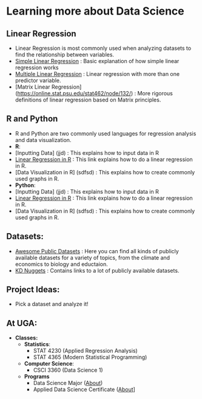 # Learning more about Data Science
## Linear Regression
* Linear Regression is most commonly used when analyzing datasets to find the relationship between variables. 
* [Simple Linear Regression](https://online.stat.psu.edu/stat462/node/91/) : Basic explanation of how simple linear regression works
* [Multiple Linear Regression](https://online.stat.psu.edu/stat462/node/131/) : Linear regression with more than one predictor variable. 
* [Matrix Linear Regression] (https://online.stat.psu.edu/stat462/node/132/) : More rigorous definitions of linear regression based on Matrix principles. 
## R and Python
* R and Python are two commonly used languages for regression analysis and data visualization. 
* **R**:
 * [Inputting Data] (jjd) : This explains how to input data in R
 * [Linear Regression in R](https://www.datacamp.com/community/tutorials/linear-regression-R) : This link explains how to do a linear regression in R.
 * [Data Visualization in R] (sdfsd) : This explains how to create commonly used graphs in R. 
* **Python**: 
 * [Inputting Data] (jjd) : This explains how to input data in R
 * [Linear Regression in R](https://www.datacamp.com/community/tutorials/linear-regression-R) : This link explains how to do a linear regression in R.
 * [Data Visualization in R] (sdfsd) : This explains how to create commonly used graphs in R. 
 ## Datasets:
* [Awesome Public Datasets](https://github.com/awesomedata/awesome-public-datasets) : Here you can find all kinds of publicly available datasets for a variety of topics, from the climate and economics to biology and eductaion.
* [KD Nuggets](https://www.kdnuggets.com/datasets/index.html) : Contains links to a lot of publicly available datasets.
## Project Ideas:
* Pick a dataset and analyze it!
## At UGA:
* **Classes:**
  * **Statistics**: 
    * STAT 4230 (Applied Regression Analysis)
    * STAT 4365 (Modern Statistical Programming)
  * **Computer Science**: 
    * CSCI 3360 (Data Science 1)
  * **Programs**
    * Data Science Major ([About](https://www.stat.uga.edu/data-science-major))
    * Applied Data Science Certificate ([About](https://csci.franklin.uga.edu/certificate-applied-data-science)]
